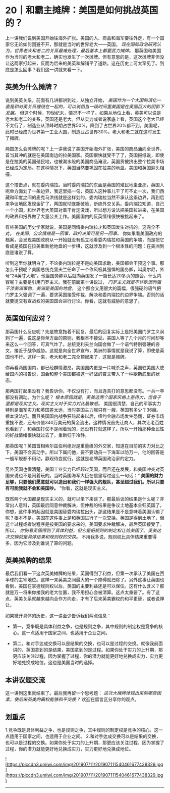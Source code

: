 # 20｜和霸主摊牌：美国是如何挑战英国的？

上一讲我们说到美国开始往海外扩张。美国的人、商品和海军要往外走，有一个国家它无论如何回避不开，那就是当时的世界老大——英国。 *现在国际政治研究认为，世界老大和老二的关系最难处理，最后基本上都要武力摊牌。* 那英国和美国作为当时的老大和老二，确实也发生了一次摊牌。但有意思的是，这次摊牌非但没让这两家打起来，反而为后来的美英和解铺平了道路。这在历史上可太罕见了。到底是怎么回事？我们这一讲就来看一下。

## 英美为什么摊牌？

说到美英关系，前面有几讲都讲到过，从独立开始， *美国作为一个大国的演化一直是和对英关系缠绕在一起的，可以说相当一段时间里美国是在英国巨大的阴影下发展。* 但这个时候，19世纪末，情况不一样了。如果从地位上看，英美可以说是老大和老二的关系，英国还是老大。但从实力或者说家底上看，英国这个老大已经不太行了，制造业从顶峰时期占世界50%，降到了占世界20%都不到。美国呢，此时已经成为世界第一工业大国，制造业占世界30%。老大和老二就在这时发生了摊牌。

两国怎么会摊牌的呢？上一讲我说了美国开始海外扩张，美国的商品涌向全世界，首当其冲的就是在美国南边的拉美国家。英国很快就受不了了，英国报纸说，即使是在拉美的英国殖民地，也被潮水般的美国商品淹没，英国货被挤出整个拉美市场已经成为定局。在这种情况下，英国当然要巩固在拉美的地盘。美国和英国迎头相撞。

这个撞击点，就在委内瑞拉。当时委内瑞拉的东面是英国的殖民地圭亚那，英国人呢单方面划了一条边界，我这里插一句，英国人这种事儿干了可不止一次，我们西藏和印度之间的麦克马洪线就是这样划的。委内瑞拉当然不承认这条边界，再到后来争议地区发现金矿了，两国就彻底撕破脸，断绝外交关系。委内瑞拉知道，自己一个小国，和世界老大英国对着干肯定没戏，所以想方设法把美国拉进来，在美国的政界和报界做了大量公关工作。美国国内的反英情绪很快被挑起来了。

有些美国的历史学家就说，美国是同情委内瑞拉才和英国发生对抗的。这完全不对。 *在美国，公众情绪是一回事，政府决策可是另一回事。* 你如果看美国政府的档案，会发现美国政府从一开始就没有孤立地看委内瑞拉和英国的争端，而是把它看成是英国在拉美重新抢地盘的一步棋，这就涉及到一个根本性的问题：在美洲到底是谁说了算。

听到这里你就明白了，不论委内瑞拉是不是向美国求助，美国都会干预这个事。那怎么干预呢？美国总统克里夫兰任命了一个作风极其强悍的国务卿，叫奥尔尼，外号“24英寸大炮”。他当国务卿以后就向英国发了一篇长达20多页的照会，什么内容呢？主要是引用门罗主义。我在前面第十讲说过， *门罗主义就是不许欧洲列强干涉美洲事物，美洲是美国的地盘。* 这个照会又用很大的篇幅，很强硬的语气把门罗主义强调了一遍，要求英国接受仲裁，解决和委内瑞拉的边界争端。否则的话就要提交有宣战权的美国国会进行讨论。你看，这就有威胁的意思了。

## 英国如何应对？

那英国什么反应呢？先是故意拖着不回复，最后的回复实际上是把美国门罗主义讽刺了一遍，说这是你单方面的原则，我根本不接受。美国人等了几个月的时间却等来这么一个回答，可真气炸了。总统克利夫兰向国会做了一个语气特别强硬的咨文，接近于战争威胁。这就是向全世界宣布，美洲的事情就是我说了算，即使是英国也不行。这样一来，老大和老二完全顶起来了，这就是摊牌。

你再看两国国内，都已经群情激昂。美国国内更是一片喊杀之声，英国驻美国大使给国内的报告说，国会和整个美国都被这一好战的咨文带入了一种歇斯底里的状态。

那两国打起来没有？我告诉你，不仅没有打，而且连真打的意思都没有。一兵一卒都没有调动。为什么呢？ *根本原因就是，英美这两个国家风格上差得大，但骨子里都是现实主义。现实主义对于实力对比最敏感。* 美国很清楚，自己的军事实力特别是海军实力和英国差太远，当时美国主力舰只有一艘，英国有多少？36艘。根本没法打。而且美国国内战争狂热起来以后，纽约金融市场发生恐慌，证券市场重挫不说，还有价值340万美元的黄金流出。这种情况首先让商人，其次让老百姓也看到了，和英国打仗不是闹着玩的，还没有打就这样了。所以一开始那种全民性的好战情绪很快就过去了，重新归于冷静。

那英国呢？英国首相索尔兹伯利绝对是重量级的外交家，知道在目前的实力对比之下，美国不会真动手。所以下属问他，要不要动员一下海军以防万一，他的回答是一艘军舰都不用动，静观待变就行。这就是老牌英国政治家的定力。

另外英国也很清楚，美国工业实力已经超过英国，而且还在发展，和美国冲突对英国来说也不是闹着玩的。当时英国海军大臣在信里写过这么一句话：“ **美国的财力足够，只要他们愿意就可以造出和我们一样强大的舰队，甚至超过我们。所以只要有可能我就不会和美国吵。** ”你看，这就是现实主义。

既然两个大国都是现实主义的，就可以坐下来谈了。那最后谈的结果是什么呢？非常出人意料，英国最后同意仲裁解决，但仲裁的结果是争议土地基本全归英国了。你想，这件事的起因就是美国替委内瑞拉出头，那这结果是不是意味着美国认输了呢？根本不是。美国在这件事上是和英国进行了一次交换。英国是得到土地了，但这个过程或者说程序是按美国的要求来的，美国要求仲裁解决，最后英国接受了。所以， *你别看英国得到了具体利益，但它是把规则的制定权让给美国了。英美这次交换就是具体结果和规则权的交换。* 不用我多说，规则权比具体结果重要得多，因为它涉及到谁说了算的问题。

## 英美摊牌的结果

最后我们看一下这次英美摊牌的结果，英国得到了利益，但第一次承认了美国在西半球的主宰地位。这样一来英美之间最大的一个障碍就扫除了。另外这事让英国也看到，美国在掌握规则权以后，英国的主要利益还是可以保住。这有什么含义？那就是万一将来你接我的老大位置，我不用担心会被清算。这点太重要了。有了这点，英美关系就越来越向合作方向走，才有了后来英美霸权的和平更替，或者说禅让。

如果撇开具体的历史，这一讲至少告诉我们两点信息：

* 第一，竞争既是具体利益之争，也是规则之争，其中规则的制定权是竞争的核心。这一点适用于国家之间，也适用于企业之间。

* 第二，和对手达成交换可以是结果的交换，也可以是过程的交换。就像我前面讲的，英国拿到的是结果，美国拿到的是过程。如果你处于实力的上升期，那更应该关注过程，因为掌握了过程，你的潜力就能更好地兑换成实力，实力更好地兑换成地位。这也是美国当时的选择。

## 本讲议题交流

这一讲到这里就结束了。最后我再留一个思考题： *这次大摊牌体现出来的哪些因素，使后来英美的霸权能够和平交接？* 欢迎在留言区分享你的观点。

## 划重点

1.竞争既是具体利益之争，也是规则之争，其中规则的制定权是竞争的核心。这一点适用于国家之间，也适用于企业之间。
2.和对手达成交换可以是结果的交换，也可以是过程的交换。如果你处于实力的上升期，那更应该关注过程，因为掌握了过程，你的潜力就能更好地兑换成实力，实力更好地兑换成地位。

![https://piccdn3.umiwi.com/img/201907/11/201907111540461677438329.jpg](https://piccdn3.umiwi.com/img/201907/11/201907111540461677438329.jpg)

---
